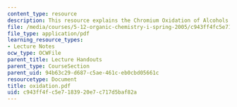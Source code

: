 ```yaml
---
content_type: resource
description: This resource explains the Chromium Oxidation of Alcohols and Aldehydes.
file: /media/courses/5-12-organic-chemistry-i-spring-2005/c943ff4fc5e7183920e7c717d5baf82a_oxidation.pdf
file_type: application/pdf
learning_resource_types:
- Lecture Notes
ocw_type: OCWFile
parent_title: Lecture Handouts
parent_type: CourseSection
parent_uid: 94b63c29-d687-c5ae-461c-eb0cbd05661c
resourcetype: Document
title: oxidation.pdf
uid: c943ff4f-c5e7-1839-20e7-c717d5baf82a
---
```

